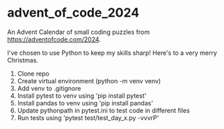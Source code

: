 # advent_of_code_2024
An Advent Calendar of small coding puzzles from https://adventofcode.com/2024.

I've chosen to use Python to keep my skills sharp! Here's to a very merry Christmas.

1. Clone repo
2. Create virtual environment (python -m venv venv)
3. Add venv to .gitignore
4. Install pytest to venv using 'pip install pytest'
5. Install pandas to venv using 'pip install pandas'
6. Update pythonpath in pytest.ini to test code in different files
7. Run tests using 'pytest test/test_day_x.py -vvvrP'